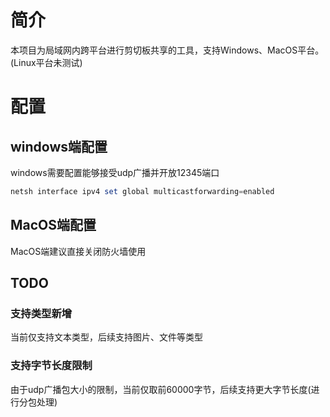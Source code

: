 # 简介
本项目为局域网内跨平台进行剪切板共享的工具，支持Windows、MacOS平台。(Linux平台未测试)
# 配置
## windows端配置
windows需要配置能够接受udp广播并开放12345端口
```powershell
netsh interface ipv4 set global multicastforwarding=enabled
```
## MacOS端配置
MacOS端建议直接关闭防火墙使用
## TODO
### 支持类型新增
当前仅支持文本类型，后续支持图片、文件等类型
### 支持字节长度限制
由于udp广播包大小的限制，当前仅取前60000字节，后续支持更大字节长度(进行分包处理)